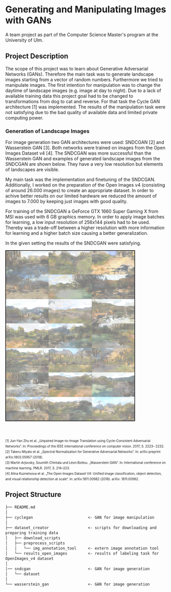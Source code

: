 # Generating and Manipulating Images with GANs

A team project as part of the Computer Science Master's program at the University of Ulm.

## Project Description

The scope of this project was to learn about Generative Adversarial Networks (GANs). Therefore the main task was to generate landscape images starting from a vector of random numbers. Furthermore we tried to manipulate images. The first intention for manipulation was to change the daytime of landscape images (e.g. image at day to night). Due to a lack of available training data this project goal had to be changed to transformations from dog to cat and reverse. For that task the Cycle GAN architecture [1] was implemented. The results of the manipulation task were not satisfying due to the bad quality of available data and limited private computing power.

### Generation of Landscape Images

For image generation two GAN architectures were used: SNDCGAN [2] and Wasserstein GAN [3]. Both networks were trained on images from the Open Images Dataset v4 [4]. The SNDCGAN was more successful than the Wasserstein GAN and examples of generated landscape images from the SNDCGAN are shown below. They have a very low resolution but elements of landscapes are visible.

My main task was the implementation and finetuning of the SNDCGAN. Additionally, I worked on the preparation of the Open Images v4 (consisting of around 26.000 images) to create an appropriate dataset. In order to achive better results on our limited hardware we reduced the amount of images to 7.000 by keeping just images with good quality. 

For training of the SNDCGAN a GeForce GTX 1660 Super Gaming X from MSI was used with 6 GB graphics memory. In order to apply image batches for learning, a low input resolution of 256x144 pixels had to be used. Thereby was a trade-off between a higher resolution with more information for learning and a higher batch size causing a better generalization.

In the given setting the results of the SNDCGAN were satisfying.

<img src="results.png" alt="Results Landscape Image Generation" style="width:405;height:532px;">

<br><br>
<span style="font-size:x-small">
    [1] Jun-Yan Zhu et al. „Unpaired Image-to-Image Translation using Cycle-Consistent Adversarial Networks“. In: Proceedings of the IEEE international conference on computer vision. 2017, S. 2223– 2232.<br>
    [2] Takeru Miyato et al. „Spectral Normalization for Generative Adversarial Networks“. In: arXiv preprint arXiv:1802.05957 (2018).<br>
    [3] Martin Arjovsky, Soumith Chintala und Léon Bottou. „Wasserstein GAN“. In: International conference on machine learning. PMLR. 2017, S. 214–223.<br>
    [4] Alina Kuznetsova et al. „The Open Images Dataset V4: Unified image classification, object detection, and visual relationship detection at scale“. In: arXiv:1811.00982 (2018). arXiv: 1811.00982.
</span>

## Project Structure

```
├── README.md
│
├── cyclegan                        <- GAN for image manipulation 
│
├── dataset_creator                 <- scripts for downloading and preparing training data
│   ├── download_scripts        
│   ├── preprocess_scripts   
│   │   └── img_annotation_tool     <- extern image annotation tool 
│   └── results_open_images         <- results of labeling task for OpenImages_v4 dataset
│
│── sndcgan                         <- GAN for image generation
│   └── dataset
│
└── wasserstein_gan                 <- GAN for image generation
```
